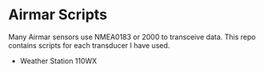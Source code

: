 # Airmar Scripts

Many Airmar sensors use NMEA0183 or 2000 to transceive data. This repo contains scripts for each transducer I have used.

* Weather Station 110WX
